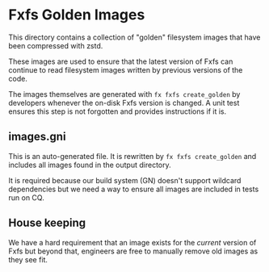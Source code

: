 # Fxfs Golden Images

This directory contains a collection of "golden" filesystem images that have
been compressed with zstd.

These images are used to ensure that the latest version of Fxfs can continue to
read filesystem images written by previous versions of the code.

The images themselves are generated with `fx fxfs create_golden` by developers
whenever the on-disk Fxfs version is changed. A unit test ensures this step is
not forgotten and provides instructions if it is.

## images.gni

This is an auto-generated file. It is rewritten by `fx fxfs create_golden` and includes
all images found in the output directory.

It is required because our build system (GN) doesn't support wildcard dependencies but
we need a way to ensure all images are included in tests run on CQ.

## House keeping

We have a hard requirement that an image exists for the *current* version of
Fxfs but beyond that, engineers are free to manually remove old images as they see fit.

